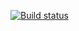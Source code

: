 [![Build status](https://ci.appveyor.com/api/projects/status/cgy2nbbeufds60cv?svg=true)](https://ci.appveyor.com/project/Mogushkov/ahj-media)
